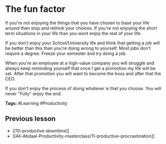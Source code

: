 # The fun factor
If you're not enjoying the things that you have chosen to base your life around then stop and rethink your choices. If you're not enjoying the short term situations in your life than you wont enjoy the rest of your life.

If you don't enjoy your School/University life and think that getting a job will be better than this than you're doing wrong to yourself. Most jobs don't require a degree. Freeze your semester and try doing a job. 

When you're an employee at a high-value company you will struggle and always keep reminding yourself that once I get a promotion my life will be set. After that promotion you will want to become the boss and after that the CEO.

If you don't enjoy the process of doing whatever is that you choose. You will never "Fully" enjoy the end.

**Tags:** #Learning #Productivity 

## Previous lesson
- [[10-productive-downtime]]
- [[Ali-Abdaal-Productivity-masterclass/11-productive-procrastination]]